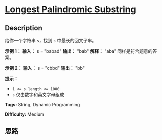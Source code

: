 # [Longest Palindromic Substring][title]

## Description

给你一个字符串 `s`，找到 `s` 中最长的回文子串。



**示例 1：**
            **输入：** s = "babad"    **输出：** "bab"    **解释：** "aba" 同样是符合题意的答案。    

**示例 2：**
            **输入：** s = "cbbd"    **输出：** "bb"    



**提示：**

  * `1 <= s.length <= 1000`
  * `s` 仅由数字和英文字母组成


**Tags:** String, Dynamic Programming

**Difficulty:** Medium

## 思路

[title]: https://leetcode-cn.com/problems/longest-palindromic-substring
